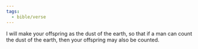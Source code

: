 ```yaml
---
tags:
  - bible/verse
---
```

I will make your offspring as the dust of the earth, so that if a man can count the dust of the earth, then your offspring may also be counted.